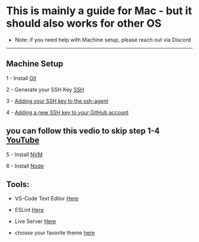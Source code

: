 # This is mainly a guide for Mac - but it should also works for other OS 

- Note: if you need help with Machine setup, please reach out via Discord 

----------------
## Machine Setup 

1 - Install [Git](https://docs.github.com/en/get-started/getting-started-with-git/setting-your-username-in-git)

2 - Generate your SSH Key [SSH](https://docs.github.com/en/authentication/connecting-to-github-with-ssh/generating-a-new-ssh-key-and-adding-it-to-the-ssh-agent#generating-a-new-ssh-key)

3 - [Adding your SSH key to the ssh-agent](https://docs.github.com/en/authentication/connecting-to-github-with-ssh/generating-a-new-ssh-key-and-adding-it-to-the-ssh-agent#adding-your-ssh-key-to-the-ssh-agent)

4 - [Adding a new SSH key to your GitHub account](https://docs.github.com/en/authentication/connecting-to-github-with-ssh/adding-a-new-ssh-key-to-your-github-account)

## you can follow this vedio to skip step 1-4 [YouTube](https://www.youtube.com/watch?v=tiQXqQ1YSPM)

5 - Install [NVM](https://github.com/nvm-sh/nvm)

6 - Install [Node](https://nodejs.org/en)


## Tools: 

- VS-Code Text Editor [Here](https://code.visualstudio.com/)

- ESLint [Here](https://marketplace.visualstudio.com/items?itemName=dbaeumer.vscode-eslint)

- Live Server [Here](https://marketplace.visualstudio.com/items?itemName=ritwickdey.LiveServer)

- choose your favorite theme [here](https://vscodethemes.com/)
